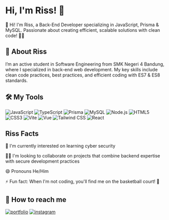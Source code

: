 
# Hi, I'm Riss! 👋
 
👋 Hi! I'm Riss, a Back-End Developer specializing in JavaScript, Prisma & MySQL. Passionate about creating efficient, scalable solutions with clean code! 🚀✨


## 🚀 About Riss
I’m an active student in Software Engineering from SMK Negeri 4 Bandung, where I specialized in back-end web development. My key skills include clean code practices, best practices, and efficient coding with ES7 & ES8 standards.


## 🛠 My Tools
![JavaScript](https://skillicons.dev/icons?i=js)
![TypeScript](https://skillicons.dev/icons?i=ts)
![Prisma](https://skillicons.dev/icons?i=prisma)
![MySQL](https://skillicons.dev/icons?i=mysql)
![Node.js](https://skillicons.dev/icons?i=nodejs)
![HTML5](https://skillicons.dev/icons?i=html)
![CSS3](https://skillicons.dev/icons?i=css)
![Vite](https://skillicons.dev/icons?i=vite)
![Vue](https://skillicons.dev/icons?i=vue)
![Tailwind CSS](https://skillicons.dev/icons?i=tailwind)
![React](https://skillicons.dev/icons?i=react)


## Riss Facts
🧠 I'm currently interested on learning cyber security

👯‍♀️ I'm looking to collaborate on projects that combine backend expertise with secure development practices

😄 Pronouns He/Him

⚡️ Fun fact: When I'm not coding, you'll find me on the basketball court! 🏀 


## 🔗 How to reach me
[![portfolio](https://img.shields.io/badge/my_portfolio-000?style=for-the-badge&logo=ko-fi&logoColor=white)](https://risscodingporto.vercel.app)
[![instagram](https://img.shields.io/badge/Instagram-%23E4405F.svg?style=for-the-badge&logo=instagram&logoColor=white
)](https://www.instagram.com/frsfr_)


